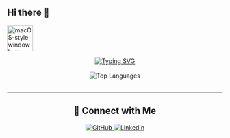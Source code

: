 ## Hi there 👋

<!--
**Lets07try/Lets07try** is a ✨ _special_ ✨ repository because its `README.md` (this file) appears on your GitHub profile.

Here are some ideas to get you started:

- 🔭 I’m currently working on ...
- 🌱 I’m currently learning ...
- 👯 I’m looking to collaborate on ...
- 🤔 I’m looking for help with ...
- 💬 Ask me about ...
- 📫 How to reach me: ...
- 😄 Pronouns: ...
- ⚡ Fun fact: ...
-->

<!-- 1. The macOS-style dots -->
<p align="left"> 
  <img src="https://raw.githubusercontent.com/MishManners/MishManners/master/macostext.gif" alt="macOS-style window buttons" width="60">
</p>

<!-- 2. The Animated Typing Text -->
<div align="center">
  <a href="https://git.io/typing-svg"><img src="https://readme-typing-svg.demolab.com?font=Fira+Code&weight=600&size=27&pause=1000&color=99F71E&width=435&lines=%F0%9F%91%8B+Hey%2C+I'm+Jastor+%3A)" alt="Typing SVG" /></a>
</div>

<br>

<!-- 3. The "Most Used Languages" Card -->
<div align="center">
  <img src="https://github-readme-stats.vercel.app/api/top-langs/?username=Lets07try&layout=compact&theme=vision-friendly-dark" alt="Top Languages" />
</div>

<br>

---

<!-- 4. The "Connect with Me" Section -->
<h2 align="center">🤝 Connect with Me</h2>

<p align="center">
  <a href="https://github.com/Lets07try" target="_blank">
    <img src="https://img.shields.io/badge/GitHub-100000?style=for-the-badge&logo=github&logoColor=white" alt="GitHub"/>
  </a>
  <a href="https://linkedin.com/in/YOUR-LINKEDIN-USERNAME" target="_blank">
    <img src="https://img.shields.io/badge/LinkedIn-0077B5?style=for-the-badge&logo=linkedin&logoColor=white" alt="LinkedIn"/>
  </a>
</p>
